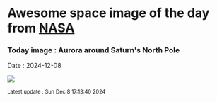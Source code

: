 
# Awesome space image of the day from [NASA](https://api.nasa.gov/)

### Today image : Aurora around Saturn's North Pole
Date : 2024-12-08

![](https://apod.nasa.gov/apod/image/2412/SaturnAurora_Hubble_960.jpg)

<small>Latest update : Sun Dec  8 17:13:40 2024</small>
        